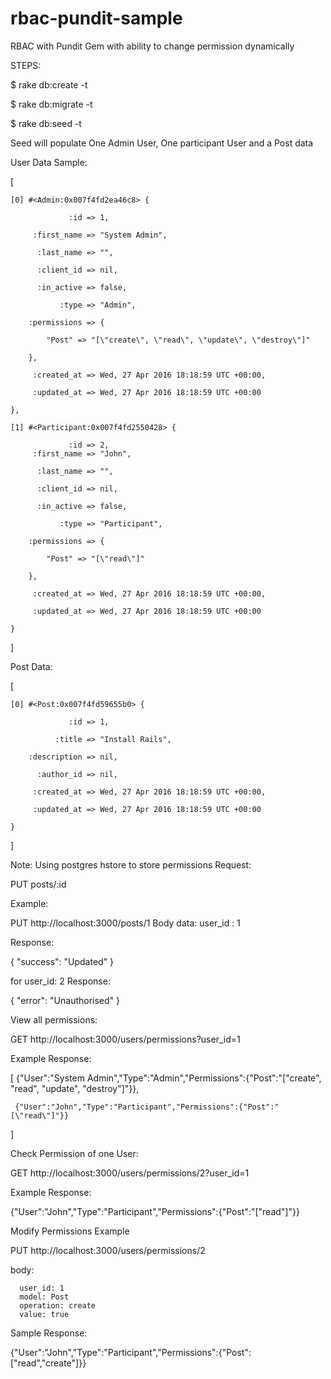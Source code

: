 # rbac-pundit-sample
RBAC with Pundit Gem with ability to change permission dynamically

STEPS:

   $ rake db:create -t

   $ rake db:migrate -t

   $ rake db:seed -t

Seed will populate One Admin User, One participant User and a Post data

User Data Sample:

   [

    [0] #<Admin:0x007f4fd2ea46c8> {

                 :id => 1,

         :first_name => "System Admin",

          :last_name => "",

          :client_id => nil,

          :in_active => false,

               :type => "Admin",

        :permissions => {

            "Post" => "[\"create\", \"read\", \"update\", \"destroy\"]"

        },

         :created_at => Wed, 27 Apr 2016 18:18:59 UTC +00:00,

         :updated_at => Wed, 27 Apr 2016 18:18:59 UTC +00:00

    },

    [1] #<Participant:0x007f4fd2550428> {

                 :id => 2,
         :first_name => "John",

          :last_name => "",

          :client_id => nil,

          :in_active => false,

               :type => "Participant",

        :permissions => {

            "Post" => "[\"read\"]"

        },

         :created_at => Wed, 27 Apr 2016 18:18:59 UTC +00:00,

         :updated_at => Wed, 27 Apr 2016 18:18:59 UTC +00:00

    }

   ]


Post Data:

   [

    [0] #<Post:0x007f4fd59655b0> {

                 :id => 1,

              :title => "Install Rails",

        :description => nil,

          :author_id => nil,

         :created_at => Wed, 27 Apr 2016 18:18:59 UTC +00:00,

         :updated_at => Wed, 27 Apr 2016 18:18:59 UTC +00:00

    }

   ]

Note: Using postgres hstore to store permissions
Request:

   PUT posts/:id

Example:

   PUT http://localhost:3000/posts/1
Body data: 
   user_id : 1

Response: 

   {
     "success": "Updated"
   }

for user_id: 2
Response:

   {
     "error": "Unauthorised"
   }

View all permissions:
 
   GET http://localhost:3000/users/permissions?user_id=1

Example Response:

   [
     {"User":"System Admin","Type":"Admin","Permissions":{"Post":"[\"create\", \"read\", \"update\", \"destroy\"]"}},
     
     {"User":"John","Type":"Participant","Permissions":{"Post":"[\"read\"]"}}
   ]

Check Permission of one User:

   GET http://localhost:3000/users/permissions/2?user_id=1

Example Response:

   {"User":"John","Type":"Participant","Permissions":{"Post":"[\"read\"]"}}

Modify Permissions Example

   PUT http://localhost:3000/users/permissions/2

   body:
   
      user_id: 1
      model: Post
      operation: create
      value: true

Sample Response:

   {"User":"John","Type":"Participant","Permissions":{"Post":["read","create"]}}




